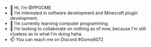 - 👋 Hi, I’m @PPGOME
- 👀 I’m interested in software development and Minecraft plugin development.
- 🌱 I’m currently learning computer programming.
- 💞️ I’m looking to collaborate on nothing as of now, because I'm still clueless as to what I'm doing haha.
- 📫 You can reach me on Discord #Gome8072

<!---
PPGOME/PPGOME is a ✨ special ✨ repository because its `README.md` (this file) appears on your GitHub profile.
You can click the Preview link to take a look at your changes.
--->
